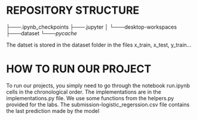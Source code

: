 # REPOSITORY STRUCTURE

├───.ipynb_checkpoints
├───.jupyter
│   └───desktop-workspaces
├───dataset
└───_pycache_

The datset is stored in the dataset folder in the files x_train, x_test, y_train...

# HOW TO RUN OUR PROJECT
To run our projects, you simply need to go through the notebook run.ipynb cells in the chronological order. The implementations are in the implementations.py file. We use some functions from the helpers.py provided for the labs. The submission-logistic_regerssion.csv file contains the last prediction made by the model
